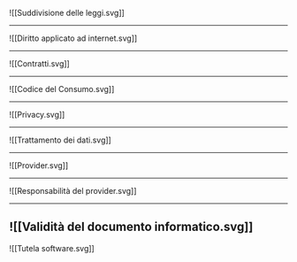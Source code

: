 ![[Suddivisione delle leggi.svg]]

---
![[Diritto applicato ad internet.svg]]

---
![[Contratti.svg]]

---
![[Codice del Consumo.svg]]

---
![[Privacy.svg]]

---
![[Trattamento dei dati.svg]]

---
![[Provider.svg]]

---
![[Responsabilità del provider.svg]]

---
![[Validità del documento informatico.svg]]
---
![[Tutela software.svg]]
